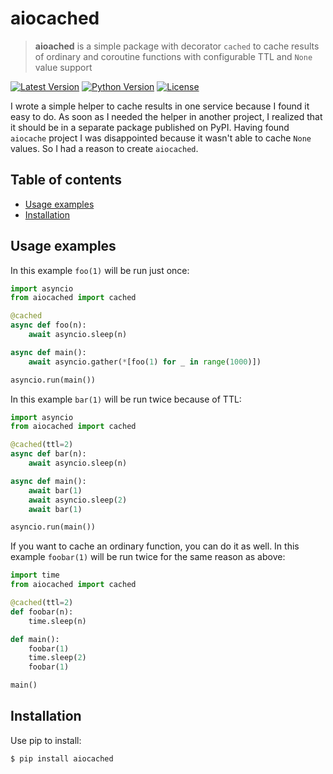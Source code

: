 # aiocached

> **aioached** is a simple package with decorator `cached` to cache results of
>ordinary and coroutine functions with configurable TTL and `None` value support

[![Latest Version](https://img.shields.io/pypi/v/aiocached.svg)](https://pypi.python.org/pypi/mashumaro)
[![Python Version](https://img.shields.io/pypi/pyversions/aiocached.svg)](https://pypi.python.org/pypi/mashumaro)
[![License](https://img.shields.io/badge/License-Apache%202.0-blue.svg)](https://opensource.org/licenses/Apache-2.0)


I wrote a simple helper to cache results in one service because I found it easy
to do. As soon as I needed the helper in another project, I realized that it
should be in a separate package published on PyPI. Having found `aiocache`
project I was disappointed because it wasn't able to cache `None` values.
So I had a reason to create `aiocached`.


Table of contents
--------------------------------------------------------------------------------
* [Usage examples](#usage-examples)
* [Installation](#installation)

Usage examples
--------------------------------------------------------------------------------

In this example `foo(1)` will be run just once:
```python
import asyncio
from aiocached import cached

@cached
async def foo(n):
    await asyncio.sleep(n)

async def main():
    await asyncio.gather(*[foo(1) for _ in range(1000)])

asyncio.run(main())
```

In this example `bar(1)` will be run twice because of TTL:
```python
import asyncio
from aiocached import cached

@cached(ttl=2)
async def bar(n):
    await asyncio.sleep(n)

async def main():
    await bar(1)
    await asyncio.sleep(2)
    await bar(1)

asyncio.run(main())
```

If you want to cache an ordinary function, you can do it as well. In this
example `foobar(1)` will be run twice for the same reason as above:
```python
import time
from aiocached import cached

@cached(ttl=2)
def foobar(n):
    time.sleep(n)

def main():
    foobar(1)
    time.sleep(2)
    foobar(1)

main()
```

Installation
--------------------------------------------------------------------------------

Use pip to install:
```shell
$ pip install aiocached
```
